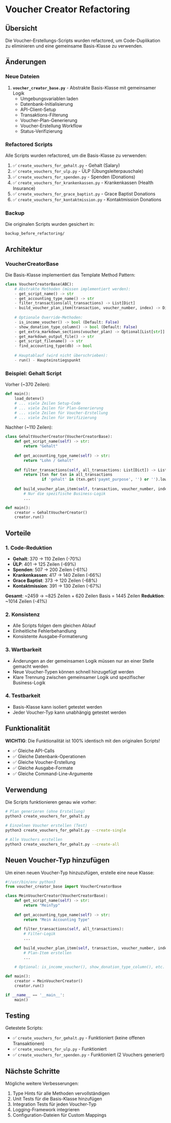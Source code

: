 # Voucher Creator Refactoring

## Übersicht

Die Voucher-Erstellungs-Scripts wurden refactored, um Code-Duplikation zu eliminieren und eine gemeinsame Basis-Klasse zu verwenden.

## Änderungen

### Neue Dateien

1. **`voucher_creator_base.py`** - Abstrakte Basis-Klasse mit gemeinsamer Logik
   - Umgebungsvariablen laden
   - Datenbank-Initialisierung
   - API-Client-Setup
   - Transaktions-Filterung
   - Voucher-Plan-Generierung
   - Voucher-Erstellung Workflow
   - Status-Verifizierung

### Refactored Scripts

Alle Scripts wurden refactored, um die Basis-Klasse zu verwenden:

1. ✅ `create_vouchers_for_gehalt.py` - Gehalt (Salary)
2. ✅ `create_vouchers_for_ulp.py` - ÜLP (Übungsleiterpauschale)
3. ✅ `create_vouchers_for_spenden.py` - Spenden (Donations)
4. ✅ `create_vouchers_for_krankenkassen.py` - Krankenkassen (Health Insurance)
5. ✅ `create_vouchers_for_grace_baptist.py` - Grace Baptist Donations
6. ✅ `create_vouchers_for_kontaktmission.py` - Kontaktmission Donations

### Backup

Die originalen Scripts wurden gesichert in:
```
backup_before_refactoring/
```

## Architektur

### VoucherCreatorBase

Die Basis-Klasse implementiert das Template Method Pattern:

```python
class VoucherCreatorBase(ABC):
    # Abstrakte Methoden (müssen implementiert werden):
    - get_script_name() -> str
    - get_accounting_type_name() -> str
    - filter_transactions(all_transactions) -> List[Dict]
    - build_voucher_plan_item(transaction, voucher_number, index) -> Dict
    
    # Optionale Override-Methoden:
    - is_income_voucher() -> bool (Default: False)
    - show_donation_type_column() -> bool (Default: False)
    - get_extra_markdown_sections(voucher_plan) -> Optional[List[str]]
    - get_markdown_output_file() -> str
    - get_script_filename() -> str
    - find_accounting_type(db) -> bool
    
    # Hauptablauf (wird nicht überschrieben):
    - run() - Haupteinstiegspunkt
```

### Beispiel: Gehalt Script

Vorher (~370 Zeilen):
```python
def main():
    load_dotenv()
    # ... viele Zeilen Setup-Code
    # ... viele Zeilen für Plan-Generierung
    # ... viele Zeilen für Voucher-Erstellung
    # ... viele Zeilen für Verifizierung
```

Nachher (~110 Zeilen):
```python
class GehaltVoucherCreator(VoucherCreatorBase):
    def get_script_name(self) -> str:
        return "Gehalt"
    
    def get_accounting_type_name(self) -> str:
        return "Lohn / Gehalt"
    
    def filter_transactions(self, all_transactions: List[Dict]) -> List[Dict]:
        return [txn for txn in all_transactions 
                if 'gehalt' in (txn.get('paymt_purpose', '') or '').lower()]
    
    def build_voucher_plan_item(self, transaction, voucher_number, index) -> Dict:
        # Nur die spezifische Business-Logik
        ...

def main():
    creator = GehaltVoucherCreator()
    creator.run()
```

## Vorteile

### 1. Code-Reduktion
- **Gehalt**: 370 → 110 Zeilen (-70%)
- **ÜLP**: 401 → 125 Zeilen (-69%)
- **Spenden**: 507 → 200 Zeilen (-61%)
- **Krankenkassen**: 417 → 140 Zeilen (-66%)
- **Grace Baptist**: 373 → 120 Zeilen (-68%)
- **Kontaktmission**: 391 → 130 Zeilen (-67%)

**Gesamt**: ~2459 → ~825 Zeilen + 620 Zeilen Basis = 1445 Zeilen
**Reduktion**: ~1014 Zeilen (-41%)

### 2. Konsistenz
- Alle Scripts folgen dem gleichen Ablauf
- Einheitliche Fehlerbehandlung
- Konsistente Ausgabe-Formatierung

### 3. Wartbarkeit
- Änderungen an der gemeinsamen Logik müssen nur an einer Stelle gemacht werden
- Neue Voucher-Typen können schnell hinzugefügt werden
- Klare Trennung zwischen gemeinsamer Logik und spezifischer Business-Logik

### 4. Testbarkeit
- Basis-Klasse kann isoliert getestet werden
- Jeder Voucher-Typ kann unabhängig getestet werden

## Funktionalität

**WICHTIG**: Die Funktionalität ist 100% identisch mit den originalen Scripts!

- ✅ Gleiche API-Calls
- ✅ Gleiche Datenbank-Operationen
- ✅ Gleiche Voucher-Erstellung
- ✅ Gleiche Ausgabe-Formate
- ✅ Gleiche Command-Line-Argumente

## Verwendung

Die Scripts funktionieren genau wie vorher:

```bash
# Plan generieren (ohne Erstellung)
python3 create_vouchers_for_gehalt.py

# Einzelnen Voucher erstellen (Test)
python3 create_vouchers_for_gehalt.py --create-single

# Alle Vouchers erstellen
python3 create_vouchers_for_gehalt.py --create-all
```

## Neuen Voucher-Typ hinzufügen

Um einen neuen Voucher-Typ hinzuzufügen, erstelle eine neue Klasse:

```python
#!/usr/bin/env python3
from voucher_creator_base import VoucherCreatorBase

class MeinVoucherCreator(VoucherCreatorBase):
    def get_script_name(self) -> str:
        return "MeinTyp"
    
    def get_accounting_type_name(self) -> str:
        return "Mein Accounting Type"
    
    def filter_transactions(self, all_transactions):
        # Filter-Logik
        ...
    
    def build_voucher_plan_item(self, transaction, voucher_number, index):
        # Plan-Item erstellen
        ...
    
    # Optional: is_income_voucher(), show_donation_type_column(), etc.

def main():
    creator = MeinVoucherCreator()
    creator.run()

if __name__ == '__main__':
    main()
```

## Testing

Getestete Scripts:
- ✅ `create_vouchers_for_gehalt.py` - Funktioniert (keine offenen Transaktionen)
- ✅ `create_vouchers_for_ulp.py` - Funktioniert
- ✅ `create_vouchers_for_spenden.py` - Funktioniert (2 Vouchers generiert)

## Nächste Schritte

Mögliche weitere Verbesserungen:
1. Type Hints für alle Methoden vervollständigen
2. Unit Tests für die Basis-Klasse hinzufügen
3. Integration Tests für jeden Voucher-Typ
4. Logging-Framework integrieren
5. Configuration-Dateien für Custom Mappings

